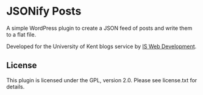 JSONify Posts
==============

A simple WordPress plugin to create a JSON feed of posts and write them to a flat file.

Developed for the University of Kent blogs service by [IS Web Development](http://blogs.kent.ac.uk/webdev).

## License

This plugin is licensed under the GPL, version 2.0. Please see license.txt for details.
